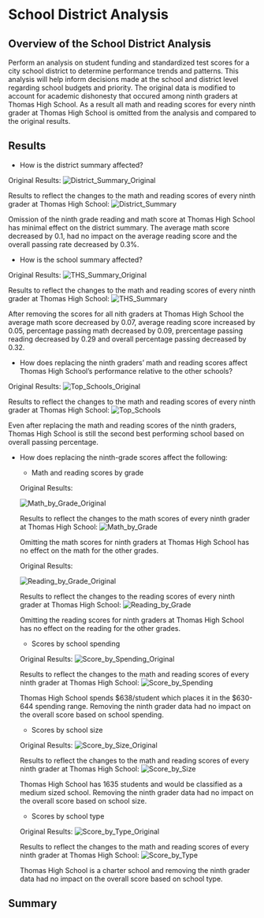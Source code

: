 # School District Analysis

## Overview of the School District Analysis
Perform an analysis on student funding and standardized test scores for a city school district to determine performance trends and patterns. This analysis will help inform decisions made at the school and district level regarding school budgets and priority. The original data is modified to account for academic dishonesty that occured among ninth graders at Thomas High School. As a result all math and reading scores for every ninth grader at Thomas High School is omitted from the analysis and compared to the original results. 

## Results
- How is the district summary affected?

Original Results:
![District_Summary_Original](https://github.com/mdhugge/School_District_Analysis/blob/main/Resources/District_Summary_Original.png)

Results to reflect the changes to the math and reading scores of every ninth grader at Thomas High School:
![District_Summary](https://github.com/mdhugge/School_District_Analysis/blob/main/Resources/District_Summary.png)

Omission of the ninth grade reading and math score at Thomas High School has minimal effect on the district summary. The average math score decreased by 0.1, had no impact on the average reading score and the overall passing rate decreased by 0.3%.  

- How is the school summary affected?

Original Results:
![THS_Summary_Original](https://github.com/mdhugge/School_District_Analysis/blob/main/Resources/THS_Summary_Original.png)

Results to reflect the changes to the math and reading scores of every ninth grader at Thomas High School:
![THS_Summary](https://github.com/mdhugge/School_District_Analysis/blob/main/Resources/THS_Summary.png)

After removing the scores for all nith graders at Thomas High School the average math score decreased by 0.07, average reading score increased by 0.05, percentage passing math decreased by 0.09, prercentage passing reading decreased by 0.29 and overall percentage passing decreased by 0.32. 

- How does replacing the ninth graders’ math and reading scores affect Thomas High School’s performance relative to the other schools?

Original Results:
![Top_Schools_Original](https://github.com/mdhugge/School_District_Analysis/blob/main/Resources/Top_Schools_Original.png)

Results to reflect the changes to the math and reading scores of every ninth grader at Thomas High School:
![Top_Schools](https://github.com/mdhugge/School_District_Analysis/blob/main/Resources/Top_Schools.png)

Even after replacing the math and reading scores of the ninth graders, Thomas High School is still the second best performing school based on overall passing percentage. 

- How does replacing the ninth-grade scores affect the following:

   * Math and reading scores by grade

  Original Results:
  
  ![Math_by_Grade_Original](https://github.com/mdhugge/School_District_Analysis/blob/main/Resources/Math_by_Grade_Original.png)

  Results to reflect the changes to the math scores of every ninth grader at Thomas High School:
  ![Math_by_Grade](https://github.com/mdhugge/School_District_Analysis/blob/main/Resources/Math_by_Grade.png)

  Omitting the math scores for ninth graders at Thomas High School has no effect on the math for the other grades.

  Original Results:
  
  ![Reading_by_Grade_Original](https://github.com/mdhugge/School_District_Analysis/blob/main/Resources/Reading_by_Grade_Original.png)

  Results to reflect the changes to the reading scores of every ninth grader at Thomas High School:
  ![Reading_by_Grade](https://github.com/mdhugge/School_District_Analysis/blob/main/Resources/Reading_by_Grade.png)

  Omitting the reading scores for ninth graders at Thomas High School has no effect on the reading for the other grades.

  * Scores by school spending

  Original Results:
  ![Score_by_Spending_Original](https://github.com/mdhugge/School_District_Analysis/blob/main/Resources/Score_by_Spending_Original.png)

  Results to reflect the changes to the math and reading scores of every ninth grader at Thomas High School:
  ![Score_by_Spending](https://github.com/mdhugge/School_District_Analysis/blob/main/Resources/Score_by_Spending.png)

  Thomas High School spends $638/student which places it in the $630-644 spending range. Removing the ninth grader data had no impact on the overall score based on school spending. 

  * Scores by school size

  Original Results:
  ![Score_by_Size_Original](https://github.com/mdhugge/School_District_Analysis/blob/main/Resources/Score_by_Size_Original.png)

  Results to reflect the changes to the math and reading scores of every ninth grader at Thomas High School:
  ![Score_by_Size](https://github.com/mdhugge/School_District_Analysis/blob/main/Resources/Score_by_Size.png)

  Thomas High School has 1635 students and would be classified as a medium sized school. Removing the ninth grader data had no impact on the overall score based on      school size.

  * Scores by school type

  Original Results:
  ![Score_by_Type_Original](https://github.com/mdhugge/School_District_Analysis/blob/main/Resources/Score_by_Type_Original.png)

  Results to reflect the changes to the math and reading scores of every ninth grader at Thomas High School:
  ![Score_by_Type](https://github.com/mdhugge/School_District_Analysis/blob/main/Resources/Score_by_Type.png)

  Thomas High School is a charter school and removing the ninth grader data had no impact on the overall score based on school type.

## Summary
